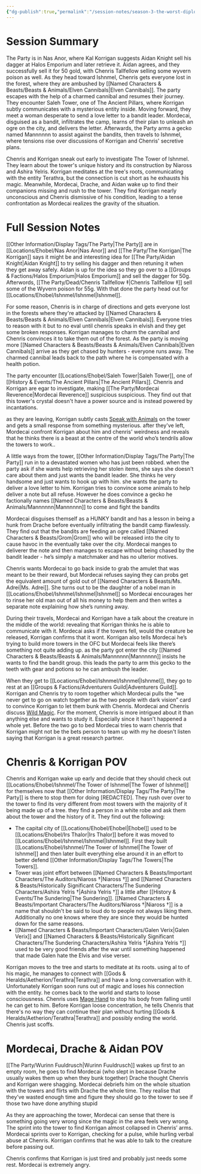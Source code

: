 ```yaml
---
{"dg-publish":true,"permalink":"/session-notes/season-3-the-worst-diplomates/session-14/","noteIcon":"","created":"2024-09-26T22:14:15.141+01:00","updated":"2024-12-31T22:53:33.298+00:00"}
---
```



# Session Summary
The Party is in Nas Anor, where Kal Korrigan suggests Aidan Knight sell his dagger at Halos Emporium and later retrieve it. Aidan agrees, and they successfully sell it for 50 gold, with Chenris Tallfellow selling some wyvern poison as well. As they head toward Ishnmel, Chenris gets everyone lost in the forest, where they are ambushed by [[Named Characters & Beasts/Beasts & Animals/Elven Cannibals\|Elven Cannibals]]. The party escapes with the help of a charmed cannibal and resumes their journey. They encounter Saleh Tower, one of The Ancient Pillars, where Korrigan subtly communicates with a mysterious entity inside. Moving forward, they meet a woman desperate to send a love letter to a bandit leader. Mordecai, disguised as a bandit, infiltrates the camp, learns of their plan to unleash an ogre on the city, and delivers the letter. Afterwards, the Party arms a gecko named Mannnnnn to assist against the bandits, then travels to Ishnmel, where tensions rise over discussions of Korrigan and Chenris' secretive plans.

Chenris and Korrigan sneak out early to investigate The Tower of Ishnmel. They learn about the tower's unique history and its construction by Niaross and Ashira Yelris. Korrigan meditates at the tree's roots, communicating with the entity Terathra, but the connection is cut short as he exhausts his magic. Meanwhile, Mordecai, Drache, and Aidan wake up to find their companions missing and rush to the tower. They find Korrigan nearly unconscious and Chenris dismissive of his condition, leading to a tense confrontation as Mordecai realizes the gravity of the situation.

# Full Session Notes
[[Other Information/Display Tags/The Party\|The Party]] are in [[Locations/Ehobel/Nas Anor\|Nas Anor]] and [[The Party/The Korrigan\|The Korrigan]] says it might be and interesting idea for [[The Party/Aidan Knight\|Aidan Knight]] to try selling his dagger and then retuning it when they get away safely. Aidan is up for the idea so they go over to a [[Groups & Factions/Halos Emporium\|Halos Emporium]] and sell the dagger for 50g. Afterwords, [[The Party/Dead/Chenris Tallfellow ‡\|Chenris Tallfellow ‡]] sell some of the Wyvern poison for 55g. With that done the party head out for [[Locations/Ehobel/Ishnmel/Ishnmel\|Ishnmel]].

For some reason, Chenris is in charge of directions and gets everyone lost in the forests where they're attacked by [[Named Characters & Beasts/Beasts & Animals/Elven Cannibals\|Elven Cannibals]]. Everyone tries to reason with it but to no eval until chenris speaks in elvish and they get some broken responses. Korrigan manages to charm the cannibal and Chenris convinces it to take them out of the forest. As the party is moving more [[Named Characters & Beasts/Beasts & Animals/Elven Cannibals\|Elven Cannibals]] arrive as they get chased by hunters - everyone runs away. The charmed cannibal leads back to the path where he is compensated with a health potion. 

The party encounter [[Locations/Ehobel/Saleh Tower\|Saleh Tower]], one of [[History & Events/The Ancient Pillars\|The Ancient Pillars]]. Chenris and Korrigan are egar to investigate, making [[The Party/Mordecai Reverence\|Mordecai Reverence]] suspicious suspicious. They find out that this tower's crystal doesn't have a power source and is instead powered by incantations. 

as they are leaving, Korrigan subtly casts [Speak with Animals](https://www.dndbeyond.com/spells/2258-speak-with-animals) on the tower and gets a small response from something mysterious. after they've left, Mordecai confront Korrigan about him and chenris' weirdness and reveals that he thinks there is a beast at the centre of the world who’s tendrils allow the towers to work..

A little ways from the tower, [[Other Information/Display Tags/The Party\|The Party]] run in to a devastated women who has just been robbed. when the party ask if she wants help retrieving her stolen items, she says she doesn't care about them and just wants the bandit leader. She thinks he very handsome and just wants to hook up with him. she wants the party to deliver a love letter to him. Korrigan tries to convince some animals to help deliver a note but all refuse. However he does convince a gecko he factionally names [[Named Characters & Beasts/Beasts & Animals/Mannnnnn\|Mannnnnn]] to come and fight the bandits 

Mordecai disguises themself as a HUNKY bandit and has a lesson in being a hunk from Drache before eventually infiltrating the bandit camp flawlessly. They find out that the bandits are feeding an ogre called [[Named Characters & Beasts/Grom\|Grom]] who will be released into the city to cause havoc in the eventually take over the city. Mordecai manges to deliverer the note and then manages to escape without being chased by the bandit leader - he’s simply a matchmaker and has no ulterior motives.

Chenris wants Mordecai to go back inside to grab the amulet that was meant to be their reward, but Mordecai refuses saying they can probs get the equivalent amount of gold out of [[Named Characters & Beasts/Ms. Adrei\|Ms. Adrei]]. She turns out to be the daughter of a nobel man in [[Locations/Ehobel/Ishnmel/Ishnmel\|Ishnmel]] so Mordecai encourages her to rinse her old man out of all his money to help them and then writes a separate note explaining how she’s running away.

During their travels, Mordecai and Korrigan have a talk about the creature in the middle of the world: revealing that Korrigan thinks he is able to communicate with it. Mordecai asks if the towers fell, would the creature be released, Korrigan confirms that it wont. Korrigan also tells Mordecai he’s trying to build more towers in the OFC but Mordecai feels like there’s something not quite adding up. as the party got enter the city [[Named Characters & Beasts/Beasts & Animals/Mannnnnn\|Mannnnnn]] insists he wants to find the bandit group. this leads the party to arm this gecko to the teeth with gear and potions so he can ambush the leader.

When they get to [[Locations/Ehobel/Ishnmel/Ishnmel\|Ishnmel]], they go to rest at an [[Groups & Factions/Adventurers Guild\|Adventurers Guild]]. Korrigan and Chenris try to room together which Mordecai pulls the “we never get to go on watch together as the two people with dark vision” card to convince Korrigan to let them bunk with Chenris. Mordecai and Chenris discuss [Wild Magic](http://dnd5e.wikidot.com/sorcerer:wild-magic). For the moment, Chenris is more intrigued about it than anything else and wants to study it. Especially since it hasn't happened a whole yet. Before the two go to bed Mordecai tries to warn chenris that Korrigan might not be the bets person to team up with my he doesn't listen saying that Korrigan is a great research partner. 

# Chenris & Korrigan POV
Chenris and Korrigan wake up early and decide that they should check out [[Locations/Ehobel/Ishnmel/The Tower of Ishnmel\|The Tower of Ishnmel]] for themselves now that [[Other Information/Display Tags/The Party\|The Party]] is there to stop them for doing [REDACTED].  They rush over over to the tower to find its very different from most towers with the majority of it being made up of a tree. they find a person in a white robe and ask them about the tower and the history of it. They find out the following:
- The capital city of [[Locations/Ehobel/Ehobel\|Ehobel]] used to be [[Locations/Ehobel/Irs Thalor\|Irs Thalor]] before it was moved to [[Locations/Ehobel/Ishnmel/Ishnmel\|Ishnmel]]. First they built [[Locations/Ehobel/Ishnmel/The Tower of Ishnmel\|The Tower of Ishnmel]] and then later built everything else around it in an effort to better defend [[Other Information/Display Tags/The Towers\|The Towers]].
- Tower was joint effort between [[Named Characters & Beasts/Important Characters/The Auditors/Niaross †\|Niaross †]] and [[Named Characters & Beasts/Historically Significant  Characters/The Sundering Characters/Ashira Yelris †\|Ashira Yelris †]] a little after [[History & Events/The Sundering\|The Sundering]]. [[Named Characters & Beasts/Important Characters/The Auditors/Niaross †\|Niaross †]] is a name that shouldn't be said to loud do to people not always liking them. Additionally no one knows where they are since they would be hunted down for the same reasons. 
- [[Named Characters & Beasts/Important Characters/Galen Verix\|Galen Verix]] and [[Named Characters & Beasts/Historically Significant  Characters/The Sundering Characters/Ashira Yelris †\|Ashira Yelris †]] used to be very good friends after the war until something happened that made Galen hate the Elvis and vise verser.

Korrigan moves to the tree and starts to meditate at its roots. using al to of his magic, he manages to connect with [[Gods & Heralds/Aetherion/Terathra\|Terathra]] and have a long conversation with it. Unfortunately Korrigan soon runs out of magic and loses his connection with the entity. he comes back to the world and starts to loose consciousness. Chenris uses [Mage Hand](https://www.dndbeyond.com/spells/2173-mage-hand) to stop his body from falling until he can get to him. Before Korrigan loose concentration, he tells Chenris that there's no way they can continue their plan without hurting [[Gods & Heralds/Aetherion/Terathra\|Terathra]] and possibly ending the world. Chenris just scoffs.

# Mordecai, Drache & Aidan POV
[[The Party/Wurinn Fuuldrusch\|Wurinn Fuuldrusch]] wakes up first to an empty room, he goes to find Mordecai (who slept in because Drache usually wakes them up when they bunk together) Drache thought Chenris and Korrigan were shagging. Mordecai debriefs him on the whole situation with the towers and flirts with Drache the whole time. They realise that they’ve wasted enough time and figure they should go to the tower to see if those two have done anything stupid

As they are approaching the tower, Mordecai can sense that there is something going very wrong since the magic in the area feels very wrong. The sprint into the tower to find Korrigan almost collapsed in Chenris’ arms. Mordecai sprints over to Korrigan, checking for a pulse, while hurling verbal abuse at Chenris. Korrigan confirms that he was able to talk to the creature before passing out.

Chenris confirms that Korrigan is just tired and probably just needs some rest. Mordecai is extremely angry. 